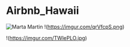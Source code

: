 # Airbnb_Hawaii


![Marta Martin](https://imgur.com/qrVfcpS.png)
!(https://imgur.com/qrVfcpS.png)

!(https://imgur.com/TWlePLO.jpg)
